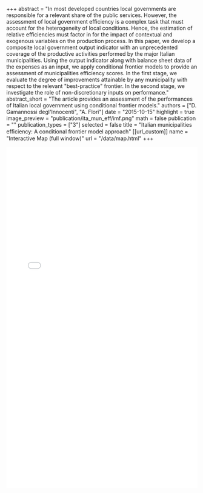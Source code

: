 +++
abstract = "In most developed countries local governments are responsible for a relevant share of the public services. However, the assessment of local government efficiency is a complex task that must account for the heterogeneity of local conditions. Hence, the estimation of  relative efficiencies must factor in for the impact of contextual and exogenous variables on the production process. In this paper, we develop a composite local government output indicator with an unprecedented coverage of the productive activities performed by the major Italian municipalities. Using the output indicator along with balance sheet data of the expenses as an input, we apply conditional frontier models to provide an assessment of municipalities efficiency scores. In the first stage, we evaluate the degree of improvements attainable by any municipality with respect to the relevant \"best-practice\" frontier. In the second stage, we investigate the role of non-discretionary inputs on performance."
abstract_short = "The article provides an assessment of the performances of Italian local government using conditional frontier models."
authors = ["D. Gamannossi degl'Innocenti", "A. Flori"]
date = "2015-10-15"
highlight = true
image_preview = "publication/ita_mun_eff/imf.png"
math = false
publication = ""
publication_types = ["3"]
selected = false
title = "Italian municipalities efﬁciency: A conditional frontier model approach"
[[url_custom]]
name = "Interactive Map (full window)"
url = "/data/map.html"
+++
<iframe style="width: 100%; height: 900px; border: none;" src="/data/map.html"></iframe>
